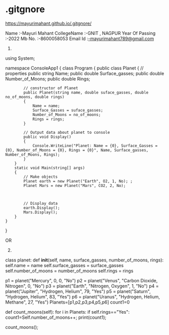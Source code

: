 # .gitgnore

https://mayurimahant.github.io/.gitgnore/


Name             :-Mayuri Mahant
CollegeName      :-GNIT , NAGPUR
Year Of Passing  :-2022
Mb No.           :-8600058053
Email Id         :-mayurimahant789@gmail.com




1)
using System;

namespace ConsoleApp1
{
    class Program
    {
        public class Planet
        {
            // properties
            public string Name;
            public double Surface_gasses;
            public double Number_of_Moons;
            public double Rings;

            // constructor of Planet
            public Planet(string name, double suface_gasses, double no_of_moons, double rings)
            {
                Name = name;
                Surface_Gasses = suface_gasses;
                Number_of_Moons = no_of_moons;
                Rings = rings;
            }

            // Output data about planet to console
            public void Display()
            {
                Console.WriteLine("Planet: Name = {0}, Surface_Gasses = {0}, Number_of_Moons = {0}, Rings = {0}", Name, Surface_gasses, Number_of_Moons, Rings);
            }
        }
        static void Main(string[] args)
        {
            // Make objects
            Planet earth = new Planet("Earth", O2, 1, No); ;
            Planet Mars = new Planet("Mars", CO2, 2, No);
            


            // Display data
            earth.Display();
            Mars.Display();
        }
    }
}

OR

2)
class planet:
    def __init__(self, name, surface_gasses, number_of_moons, rings):
        self.name = name
        self.surface_gasses = surface_gasses
        self.number_of_moons = number_of_moons
        self.rings = rings



p1 = planet("Mercury", 0, 0, "No")
p2 = planet("Venus", "Carbon Dioxide, Nitrogen", 0, "No")
p3 = planet("Earth", "Nitrogen, Oxygen", 1, "No")
p4 = planet("Jupiter", "Hydrogen, Helium", 79, "Yes")
p5 = planet("Saturn", "Hydrogen, Helium", 83, "Yes")
p6 = planet("Uranus", "Hydrogen, Helium, Methane", 27, "Yes")
Planets=[p1,p2,p3,p4,p5,p6]
count1=0

def count_moons(self):
  for i in Planets:
      if self.rings=="Yes":
        count1=Self.number_of_moons++;
        print(count1);

count_moons();

